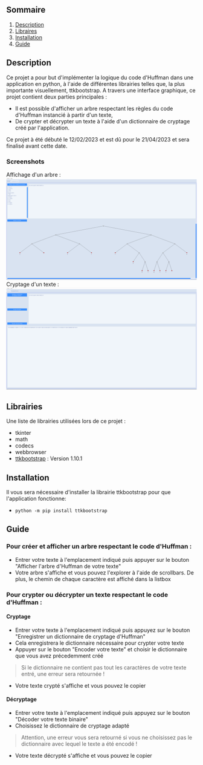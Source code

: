 ## Sommaire

1. [Description](#description)
2. [Libraires](#librairies)
3. [Installation](#installation)
4. [Guide](#guide)

## Description

  Ce projet a pour but d'implémenter la logique du code d'Huffman dans une application en python, à l'aide de différentes librairies telles que, la plus importante visuellement, ttkbootstrap. A travers une interface graphique, ce projet contient deux parties principales :
- Il est possible d'afficher un arbre respectant les règles du code d'Huffman instancié à partir d'un texte,
- De crypter et décrypter un texte à l'aide d'un dictionnaire de cryptage créé par l'application.

Ce projet à été débuté le 12/02/2023 et est dû pour le 21/04/2023 et sera finalisé avant cette date.

### Screenshots
Affichage d'un arbre :
![Image canva](https://github.com/uvsq22102103/Projet-Huffmann/blob/main/documentation/screenhuffman1emepage.png)
Cryptage d'un texte :
![Image crypt](https://github.com/uvsq22102103/Projet-Huffmann/blob/main/documentation/screenhuffman2emepage.png)

## Librairies

Une liste de librairies utilisées lors de ce projet :

* tkinter
* math
* codecs
* webbrowser
* [ttkbootstrap](https://github.com/israel-dryer/ttkbootstrap) : Version 1.10.1


## Installation

Il vous sera nécessaire d'installer la librairie ttkbootstrap pour que l'application fonctionne:
* ```python -m pip install ttkbootstrap```

## Guide

### Pour créer et afficher un arbre respectant le code d'Huffman :
* Entrer votre texte à l'emplacement indiqué puis appuyer sur le bouton "Afficher l'arbre d'Huffman de votre texte"
* Votre arbre s'affiche et vous pouvez l'explorer à l'aide de scrollbars. De plus, le chemin de chaque caractère est affiché dans la listbox

### Pour crypter ou décrypter un texte respectant le code d'Huffman : 

#### Cryptage
* Entrer votre texte à l'emplacement indiqué puis appuyez sur le bouton "Enregistrer un dictionnaire de cryptage d'Huffman" 
* Cela enregistrera le dictionnaire nécessaire pour crypter votre texte
* Appuyer sur le bouton "Encoder votre texte" et choisir le dictionnaire que vous avez précedemment créé 
> Si le dictionnaire ne contient pas tout les caractères de votre texte entré, une erreur sera retournée !
* Votre texte crypté s'affiche et vous pouvez le copier  

#### Décryptage
* Entrer votre texte à l'emplacement indiqué puis appuyez sur le bouton "Décoder votre texte binaire"
* Choisissez le dictionnaire de cryptage adapté 
> Attention, une erreur vous sera retourné si vous ne choisissez pas le dictionnaire avec lequel le texte a été encodé !
* Votre texte décrypté s'affiche et vous pouvez le copier






